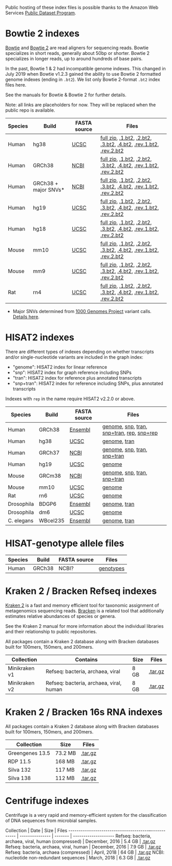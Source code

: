 Public hosting of these index files is possible thanks to the Amazon Web Services [Public Dataset Program](https://aws.amazon.com/opendata/public-datasets/).

# Bowtie 2 indexes

[Bowtie](http://bowtie-bio.sourceforge.net) and [Bowtie 2](http://bowtie-bio.sourceforge.net/bowtie2) are read aligners for sequencing reads.  Bowtie specializes in short reads, generally about 50bp or shorter.  Bowtie 2 specializes in longer reads, up to around hundreds of base pairs.

In the past, Bowtie 1 & 2 had incompatible genome indexes.  This changed in July 2019 when Bowtie v1.2.3 gained the ability to use Bowtie 2 formatted genome indexes (ending in `.bt2`).  We list only Bowtie 2-format `.bt2` index files here.

See the manuals for Bowtie & Bowtie 2 for further details.

Note: all links are placeholders for now.  They will be replaced when the public repo is available.

<div class="datatable-begin"></div>

Species | Build      | FASTA source | Files
------- | ---------  | ------------ | -----------
Human   | hg38       | [UCSC][bt2_hg38_source] | [full zip][bt2_hg38_full], [.1.bt2][bt2_hg38_1], [.2.bt2][bt2_hg38_2], [.3.bt2][bt2_hg38_3], [.4.bt2][bt2_hg38_4], [.rev.1.bt2][bt2_hg38_r1], [.rev.2.bt2][bt2_hg38_r2]
Human   | GRCh38     | [NCBI][bt2_GRCh38_source]     | [full zip][bt2_GRCh38_full], [.1.bt2][bt2_GRCh38_1], [.2.bt2][bt2_GRCh38_2], [.3.bt2][bt2_GRCh38_3], [.4.bt2][bt2_GRCh38_4], [.rev.1.bt2][bt2_GRCh38_r1], [.rev.2.bt2][bt2_GRCh38_r2]
Human   | GRCh38 + major SNVs* | [NCBI][bt2_grch38_1kgmaj_source] | [full zip][bt2_grch38_1kgmaj_full], [.1.bt2][bt2_grch38_1kgmaj_1], [.2.bt2][bt2_grch38_1kgmaj_2], [.3.bt2][bt2_grch38_1kgmaj_3], [.4.bt2][bt2_grch38_1kgmaj_4], [.rev.1.bt2][bt2_grch38_1kgmaj_r1], [.rev.2.bt2][bt2_grch38_1kgmaj_r2]
Human   | hg19 | [UCSC][bt2_hg19_source] | [full zip][bt2_hg19_full], [.1.bt2][bt2_hg19_1], [.2.bt2][bt2_hg19_2], [.3.bt2][bt2_hg19_3], [.4.bt2][bt2_hg19_4], [.rev.1.bt2][bt2_hg19_r1], [.rev.2.bt2][bt2_hg19_r2]
Human   | hg18 | [UCSC][bt2_hg18_source] | [full zip][bt2_hg18_full], [.1.bt2][bt2_hg18_1], [.2.bt2][bt2_hg18_2], [.3.bt2][bt2_hg18_3], [.4.bt2][bt2_hg18_4], [.rev.1.bt2][bt2_hg18_r1], [.rev.2.bt2][bt2_hg18_r2]
Mouse   | mm10 | [UCSC][bt2_mm10_source] | [full zip][bt2_mm10_full], [.1.bt2][bt2_mm10_1], [.2.bt2][bt2_mm10_2], [.3.bt2][bt2_mm10_3], [.4.bt2][bt2_mm10_4], [.rev.1.bt2][bt2_mm10_r1], [.rev.2.bt2][bt2_mm10_r2]
Mouse   | mm9 | [UCSC][bt2_mm9_source] | [full zip][bt2_mm9_full], [.1.bt2][bt2_mm9_1], [.2.bt2][bt2_mm9_2], [.3.bt2][bt2_mm9_3], [.4.bt2][bt2_mm9_4], [.rev.1.bt2][bt2_mm9_r1], [.rev.2.bt2][bt2_mm9_r2]
Rat   | rn4 | [UCSC][bt2_rn4_source] | [full zip][bt2_rn4_full], [.1.bt2][bt2_rn4_1], [.2.bt2][bt2_rn4_2], [.3.bt2][bt2_rn4_3], [.4.bt2][bt2_rn4_4], [.rev.1.bt2][bt2_rn4_r1], [.rev.2.bt2][bt2_rn4_r2]

<div class="datatable-end"></div>

* Major SNVs determined from [1000 Genomes Project](https://www.internationalgenome.org) variant calls.  [Details here](https://github.com/BenLangmead/bowtie-majref).

[bt2_hg38_source]: https://aws.amazon.com
[bt2_hg38_full]: https://aws.amazon.com
[bt2_hg38_1]: https://aws.amazon.com
[bt2_hg38_2]: https://aws.amazon.com
[bt2_hg38_3]: https://aws.amazon.com
[bt2_hg38_4]: https://aws.amazon.com
[bt2_hg38_r1]: https://aws.amazon.com
[bt2_hg38_r2]: https://aws.amazon.com

[bt2_GRCh38_source]: https://aws.amazon.com
[bt2_GRCh38_full]: https://aws.amazon.com
[bt2_GRCh38_1]: https://aws.amazon.com
[bt2_GRCh38_2]: https://aws.amazon.com
[bt2_GRCh38_3]: https://aws.amazon.com
[bt2_GRCh38_4]: https://aws.amazon.com
[bt2_GRCh38_r1]: https://aws.amazon.com
[bt2_GRCh38_r2]: https://aws.amazon.com

[bt2_grch38_1kgmaj_source]: https://aws.amazon.com
[bt2_grch38_1kgmaj_full]: https://aws.amazon.com
[bt2_grch38_1kgmaj_1]: https://aws.amazon.com
[bt2_grch38_1kgmaj_2]: https://aws.amazon.com
[bt2_grch38_1kgmaj_3]: https://aws.amazon.com
[bt2_grch38_1kgmaj_4]: https://aws.amazon.com
[bt2_grch38_1kgmaj_r1]: https://aws.amazon.com
[bt2_grch38_1kgmaj_r2]: https://aws.amazon.com

[bt2_hg19_source]: https://aws.amazon.com
[bt2_hg19_full]: https://aws.amazon.com
[bt2_hg19_1]: https://aws.amazon.com
[bt2_hg19_2]: https://aws.amazon.com
[bt2_hg19_3]: https://aws.amazon.com
[bt2_hg19_4]: https://aws.amazon.com
[bt2_hg19_r1]: https://aws.amazon.com
[bt2_hg19_r2]: https://aws.amazon.com

[bt2_hg18_source]: https://aws.amazon.com
[bt2_hg18_full]: https://aws.amazon.com
[bt2_hg18_1]: https://aws.amazon.com
[bt2_hg18_2]: https://aws.amazon.com
[bt2_hg18_3]: https://aws.amazon.com
[bt2_hg18_4]: https://aws.amazon.com
[bt2_hg18_r1]: https://aws.amazon.com
[bt2_hg18_r2]: https://aws.amazon.com

[bt2_mm10_source]: https://aws.amazon.com
[bt2_mm10_full]: https://aws.amazon.com
[bt2_mm10_1]: https://aws.amazon.com
[bt2_mm10_2]: https://aws.amazon.com
[bt2_mm10_3]: https://aws.amazon.com
[bt2_mm10_4]: https://aws.amazon.com
[bt2_mm10_r1]: https://aws.amazon.com
[bt2_mm10_r2]: https://aws.amazon.com

[bt2_mm9_source]: https://aws.amazon.com
[bt2_mm9_full]: https://aws.amazon.com
[bt2_mm9_1]: https://aws.amazon.com
[bt2_mm9_2]: https://aws.amazon.com
[bt2_mm9_3]: https://aws.amazon.com
[bt2_mm9_4]: https://aws.amazon.com
[bt2_mm9_r1]: https://aws.amazon.com
[bt2_mm9_r2]: https://aws.amazon.com

[bt2_rn4_source]: https://aws.amazon.com
[bt2_rn4_full]: https://aws.amazon.com
[bt2_rn4_1]: https://aws.amazon.com
[bt2_rn4_2]: https://aws.amazon.com
[bt2_rn4_3]: https://aws.amazon.com
[bt2_rn4_4]: https://aws.amazon.com
[bt2_rn4_r1]: https://aws.amazon.com
[bt2_rn4_r2]: https://aws.amazon.com

# HISAT2 indexes

There are different types of indexes depending on whether transcripts and/or single-nucleotide variants are included in the graph index:

* "genome": HISAT2 index for linear reference
* "snp": HISAT2 index for graph reference including SNPs
* "tran": HISAT2 index for reference plus annotated transcripts
* "snp+tran": HISAT2 index for reference including SNPs, plus annotated transcripts

Indexes with `rep` in the name require HISAT2 v2.2.0 or above.

<div class="datatable-begin"></div>

Species    | Build      | FASTA source | Files
---------- | ---------  | ------------ | -----------
Human      | GRCh38     | [Ensembl][ht2_grch38_source]    | [genome][ht2_grch38_genome], [snp][ht2_grch38_snp], [tran][ht2_grch38_tran], [snp+tran][ht2_grch38_snptran], [rep][ht2_grch38_rep], [snp+rep][ht2_grch38_snprep]
Human      | hg38       | [UCSC][ht2_hg38_source]         | [genome][ht2_hg38_genome], [tran][ht2_hg38_tran]
Human      | GRCh37     | [NCBI][ht2_grch37_source]       | [genome][ht2_grch37_genome], [snp][ht2_grch37_snp], [tran][ht2_grch37_tran], [snp+tran][ht2_grch37_snptran]
Human      | hg19       | [UCSC][ht2_hg19_source]         | [genome][ht2_hg19_genome]
Mouse      | GRCm38     | [NCBI][ht2_grcm38_source]       | [genome][ht2_grcm38_genome], [snp][ht2_grcm38_snp], [tran][ht2_grcm38_tran], [snp+tran][ht2_grcm38_snptran]
Mouse      | mm10       | [UCSC][ht2_mm10_source]         | [genome][ht2_mm10_genome]
Rat        | rn6        | [UCSC][ht2_rn6_source]          | [genome][ht2_rn6_genome]
Drosophila | BDGP6      | [Ensembl][ht2_bdgp6_source]     | [genome][ht2_bdgp6_genome], [tran][ht2_bdgp6_tran]
Drosophila | dm6        | [UCSC][ht2_dm6_source]          | [genome][ht2_dm6_genome]
C. elegans | WBcel235   | [Ensembl][ht2_wbcel235_source]  | [genome][ht2_wbcel235_genome], [tran][ht2_wbcel235_tran]

<div class="datatable-end"></div>

[ht2_grch38_source]: https://github.com/DaehwanKimLab/hisat2/blob/master/scripts/make_grch38.sh
[ht2_grch38_genome]: https://cloud.biohpc.swmed.edu/index.php/s/grch38/download
[ht2_grch38_snp]: https://cloud.biohpc.swmed.edu/index.php/s/grch38_snp/download
[ht2_grch38_tran]: https://cloud.biohpc.swmed.edu/index.php/s/grch38_tran/download
[ht2_grch38_snptran]: https://cloud.biohpc.swmed.edu/index.php/s/grch38_snp_tran/download
[ht2_grch38_rep]: https://cloud.biohpc.swmed.edu/index.php/s/grch38_rep/download
[ht2_grch38_snprep]: https://cloud.biohpc.swmed.edu/index.php/s/grch38_snp_rep/download

[ht2_hg38_source]: https://github.com/DaehwanKimLab/hisat2/blob/master/scripts/make_hg38.sh
[ht2_hg38_genome]: https://cloud.biohpc.swmed.edu/index.php/s/hg38/download
[ht2_hg38_tran]: https://cloud.biohpc.swmed.edu/index.php/s/hg38_tran/download

[ht2_grch37_source]: https://github.com/infphilo/hisat2/blob/master/scripts/make_grch37.sh
[ht2_grch37_genome]: https://cloud.biohpc.swmed.edu/index.php/s/grch37/download
[ht2_grch37_snp]: https://cloud.biohpc.swmed.edu/index.php/s/grch37_snp/download
[ht2_grch37_tran]: https://cloud.biohpc.swmed.edu/index.php/s/grch37_tran/download
[ht2_grch37_snptran]: https://cloud.biohpc.swmed.edu/index.php/s/grch37_snp_tran/download

[ht2_hg19_source]: https://github.com/DaehwanKimLab/hisat2/blob/master/scripts/make_hg19.sh
[ht2_hg19_genome]: https://cloud.biohpc.swmed.edu/index.php/s/hg19/download

[ht2_grcm38_source]: https://github.com/infphilo/hisat2/blob/master/scripts/make_grcm38.sh
[ht2_grcm38_genome]: https://cloud.biohpc.swmed.edu/index.php/s/grcm38/download
[ht2_grcm38_snp]: https://cloud.biohpc.swmed.edu/index.php/s/grcm38_snp/download
[ht2_grcm38_tran]: https://cloud.biohpc.swmed.edu/index.php/s/grcm38_tran/download
[ht2_grcm38_snptran]: https://cloud.biohpc.swmed.edu/index.php/s/grcm38_snp_tran/download

[ht2_mm10_source]: https://github.com/DaehwanKimLab/hisat2/blob/master/scripts/make_mm10.sh
[ht2_mm10_genome]: https://cloud.biohpc.swmed.edu/index.php/s/mm10/download

[ht2_rn6_source]: https://github.com/DaehwanKimLab/hisat2/blob/master/scripts/make_rn6.sh
[ht2_rn6_genome]: https://cloud.biohpc.swmed.edu/index.php/s/rn6/download

[ht2_bdgp6_source]: https://github.com/infphilo/hisat2/blob/master/scripts/make_bdgp6.sh
[//]: # ([ht2_bdgp6_genome]: ftp://ftp.ccb.jhu.edu/pub/infphilo/hisat2/data/bdgp6.tar.gz)
[//]: # ([ht2_bdgp6_tran]: ftp://ftp.ccb.jhu.edu/pub/infphilo/hisat2/data/bdgp6_tran.tar.gz)
[ht2_bdgp6_genome]: https://aws.amazon.com
[ht2_bdgp6_tran]: https://aws.amazon.com

[ht2_dm6_source]: https://github.com/infphilo/hisat2/blob/master/scripts/make_dm6.sh
[//]: # ([ht2_dm6_genome]: ftp://ftp.ccb.jhu.edu/pub/infphilo/hisat2/data/dm6.tar.gz)
[ht2_dm6_genome]: https://aws.amazon.com

[ht2_wbcel235_source]: https://github.com/infphilo/hisat2/blob/master/scripts/make_wbcel235.sh
[//]: # ([ht2_wbcel235_genome]: ftp://ftp.ccb.jhu.edu/pub/infphilo/hisat2/data/wbcel235.tar.gz)
[//]: # ([ht2_wbcel235_tran]: ftp://ftp.ccb.jhu.edu/pub/infphilo/hisat2/data/wbcel235_tran.tar.gz)
[ht2_wbcel235_genome]: https://aws.amazon.com
[ht2_wbcel235_tran]: https://aws.amazon.com

# HISAT-genotype allele files

Species | Build | FASTA source | Files
------- | ---------  | ------------ | -----------
Human | GRCh38 | NCBI? | [genotypes][htg_genotypes]

[htg_genotypes]: ftp://ftp.ccb.jhu.edu/pub/infphilo/hisat-genotype/data/genotype_genome_20180128.tar.gz

# Kraken 2 / Bracken Refseq indexes

[Kraken 2](https://github.com/DerrickWood/kraken2/wiki) is a fast and memory efficient tool for taxonomic assignment of metagenomics sequencing reads.  [Bracken](https://ccb.jhu.edu/software/bracken/) is a related tool that additionally estimates relative abundances of species or genera.

See the Kraken 2 manual for more information about the individual libraries and their relationship to public repositories.

All packages contain a Kraken 2 database along with Bracken databases built for 100mers, 150mers, and 200mers.

<div class="datatable-begin"></div>

Collection    |     Contains                            | Size  | Files
------------- | --------------------------------------- | ----- | -----------
Minikraken v1 | Refseq: bacteria, archaea, viral        |  8 GB | [.tar.gz][k2_mini_v1]
Minikraken v2 | Refseq: bacteria, archaea, viral, human |  8 GB | [.tar.gz][k2_mini_v2]

<div class="datatable-end"></div>

[k2_mini_v1]: https://aws.amazon.com
[k2_mini_v2]: https://aws.amazon.com
[//]: # ([k2_mini_v1]: ftp://ftp.ccb.jhu.edu/pub/data/kraken2_dbs/old/minikraken2_v1_8GB_201904.tgz)
[//]: # ([k2_mini_v2]: ftp://ftp.ccb.jhu.edu/pub/data/kraken2_dbs/old/minikraken2_v2_8GB_201904.tgz)

# Kraken 2 / Bracken 16s RNA indexes

All packages contain a Kraken 2 database along with Bracken databases built for 100mers, 150mers, and 200mers.

<div class="datatable-begin"></div>

Collection              | Size     | Files
----------------------- | -------- | -----------
Greengenes 13.5         |  73.2 MB | [.tar.gz][k2_16s_greengenes_135]
RDP 11.5                |  168 MB  | [.tar.gz][k2_16s_rdp_115]
Silva 132               |  117 MB  | [.tar.gz][k2_16s_silva_132]
Silva 138               |  112 MB  | [.tar.gz][k2_16s_silva_138]

<div class="datatable-end"></div>

[k2_16s_greengenes_135]: https://aws.amazon.com
[k2_16s_rdp_115]: https://aws.amazon.com
[k2_16s_silva_132]: https://aws.amazon.com
[k2_16s_silva_138]: https://aws.amazon.com

[//]: # ([k2_16s_greengenes_135]: ftp://ftp.ccb.jhu.edu/pub/data/kraken2_dbs/16S_Greengenes13.5_20200326.tgz)
[//]: # ([k2_16s_rdp_115]: ftp://ftp.ccb.jhu.edu/pub/data/kraken2_dbs/16S_RDP11.5_20200326.tgz)
[//]: # ([k2_16s_silva_132]: ftp://ftp.ccb.jhu.edu/pub/data/kraken2_dbs/16S_Silva132_20200326.tgz)
[//]: # ([k2_16s_silva_138]: ftp://ftp.ccb.jhu.edu/pub/data/kraken2_dbs/16S_Silva138_20200326.tgz)

# Centrifuge indexes

Centrifuge is a very rapid and memory-efficient system for the classification of DNA sequences from microbial samples.

<div class="datatable-begin"></div>

Collection                                           | Date            | Size    | Files
---------------------------------------–------------ | --------------- | ------- | --------------------
Refseq: bacteria, archaea, viral, human (compressed) |  December, 2016 | 5.4 GB  | [.tar.gz][cent_bavm_comp]
Refseq: bacteria, archaea, viral, human              |  December, 2016 | 7.9 GB  | [.tar.gz][cent_bavm]
Refseq: bacteria, archaea (compressed)               |  April, 2018    | 64 GB   | [.tar.gz][cent_ba_comp]
NCBI: nucleotide non-redundant sequences             |  March, 2018    | 6.3 GB  | [.tar.gz][cent_nt]

<div class="datatable-end"></div>

[cent_bavm_comp]: https://aws.amazon.com
[cent_bavm]: https://aws.amazon.com
[cent_ba_comp]: https://aws.amazon.com
[cent_nt]: https://aws.amazon.com

[//]: # ([cent_bavm_comp]: ftp://ftp.ccb.jhu.edu/pub/infphilo/centrifuge/data/p_compressed+h+v.tar.gz)
[//]: # ([cent_bavm]: ftp://ftp.ccb.jhu.edu/pub/infphilo/centrifuge/data/p+h+v.tar.gz)
[//]: # ([cent_ba_comp]: ftp://ftp.ccb.jhu.edu/pub/infphilo/centrifuge/data/p_compressed_2018_4_15.tar.gz)
[//]: # ([cent_nt]: ftp://ftp.ccb.jhu.edu/pub/infphilo/centrifuge/data/nt_2018_3_3.tar.gz)
